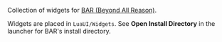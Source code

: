 Collection of widgets for [BAR (Beyond All Reason)](https://www.beyondallreason.info/).

Widgets are placed in `LuaUI/Widgets`. See **Open Install Directory** in the launcher for BAR's install directory.
